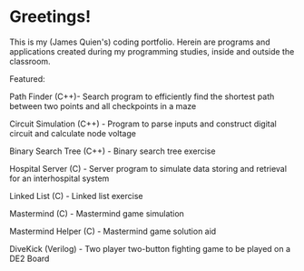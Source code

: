 Greetings!
===============

This is my (James Quien's) coding portfolio.
Herein are programs and applications created during my programming studies, inside and outside the classroom.

Featured:

Path Finder (C++)- Search program to efficiently find the shortest path between two points and all checkpoints in a maze

Circuit Simulation (C++) - Program to parse inputs and construct digital circuit and calculate node voltage

Binary Search Tree (C++) - Binary search tree exercise

Hospital Server (C) - Server program to simulate data storing and retrieval for an interhospital system

Linked List (C) - Linked list exercise

Mastermind (C) - Mastermind game simulation

Mastermind Helper (C) - Mastermind game solution aid

DiveKick (Verilog) - Two player two-button fighting game to be played on a DE2 Board

